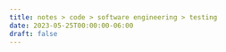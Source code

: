 ```yaml
---
title: notes > code > software engineering > testing
date: 2023-05-25T00:00:00-06:00
draft: false
---
```


